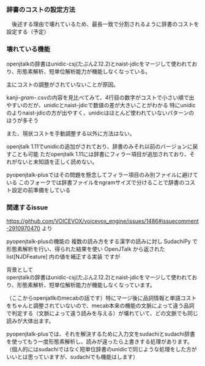 ### 辞書のコストの設定方法
　後述する理由で壊れているため、最長一致で分割されるように辞書のコストを設定する（予定）


### 壊れている機能


openjtalkの辞書はunidic-csj(たぶん2.12.2)とnaist-jdicをマージして使われており、形態素解析、短単位解析能力が機能しなくなっている。

主にコストの調整がされていないことが原因。

kanji-*gram-*.csvの内容を見比べてみて、4行目の数字がコストで小さい順で出やすいのだが、unidicとnaist-jdicで数値の差が大きいことがわかる
特にunidicのよりnaist-jdicの方が出やすく、unidicはほとんど使われていないパターンのほうが多そう

また、現状コストを手動調整する以外に方法はない。

openjtalk 1.11でunidicの追加がされており、辞書のみそれ以前のバージョンに戻すことも可能
ただopenjtalk 1.11には辞書にフィラー項目が追加されており、それがないと未知語を正しく読めない。

pyopenjtalk-plusではその問題を懸念してフィラー項目のみ別ファイルに避けている
このフォークでは辞書ファイルをngramサイズで分けることで辞書のコスト設定の前準備をしている　

### 関連するissue

https://github.com/VOICEVOX/voicevox_engine/issues/1486#issuecomment-2910970470 より  



pyopenjtalk-plusの機能の
複数の読み方をする漢字の読みに対し SudachiPy で形態素解析を行い、得られた結果を使い OpenJTalk から返された list[NJDFeature] 内の値を補正する実装
ですが

背景として  
openjtalkの辞書はunidic-csj(たぶん2.12.2)とnaist-jdicをマージして使われており、形態素解析、短単位解析能力が機能しなくなっています。

（ここからopenjatlkのmecabの話です）特にマージ後に品詞情報と単語コストをちゃんと調整されていないので、mecab本来の機能の文脈によって違う品詞で判定する（文脈によって違う読みを与える）が壊れていて、どの文脈でも同じ読みが大体出ます。

pyopenjtalk-plusでは、それを解決するために入力文をsudachiとsudachi辞書を使ってもう一度形態素解析し、読みが違ったら上書きする処理があります。
（個人的にはsudachiではなく短単位辞書のunidicで同じような処理をした方がいいとは思っていますが、sudachiでも機能はします）